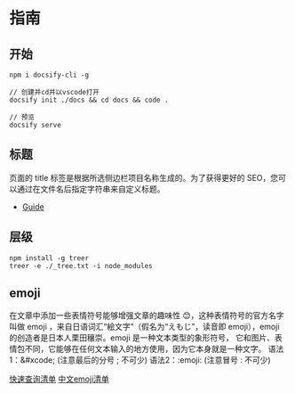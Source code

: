 # 指南

## 开始

```
npm i docsify-cli -g

// 创建并cd并以vscode打开
docsify init ./docs && cd docs && code .

// 预览
docsify serve
```

## 标题

页面的 title 标签是根据所选侧边栏项目名称生成的。为了获得更好的 SEO，您可以通过在文件名后指定字符串来自定义标题。

- [Guide](guide.md "The greatest guide in the world")

## 层级

```
npm install -g treer
treer -e ./_tree.txt -i node_modules
```

## emoji

在文章中添加一些表情符号能够增强文章的趣味性 😊，这种表情符号的官方名字叫做 emoji ，来自日语词汇“絵文字”（假名为“えもじ”，读音即 emoji），emoji 的创造者是日本人栗田穰崇。emoji 是一种文本类型的象形符号， 它和图片、表情包不同，它能够在任何文本输入的地方使用，因为它本身就是一种文字。
语法1：&#xcode; (注意最后的分号 ; 不可少)
语法2：:emoji: (注意冒号 : 不可少)

[快速查询清单](https://www.webfx.com/tools/emoji-cheat-sheet/)
[中文emoji清单](https://www.emojiall.com/zh-hans)
